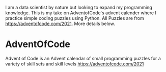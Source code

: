 I am a data scientist by nature but looking to expand my programming knowledge. This is my take on AdventofCode's advent calender where I practice simple coding puzzles using Python. All Puzzles are from https://adventofcode.com/2021. More details below. 

# AdventOfCode
Advent of Code is an Advent calendar of small programming puzzles for a variety of skill sets and skill levels
https://adventofcode.com/2021
